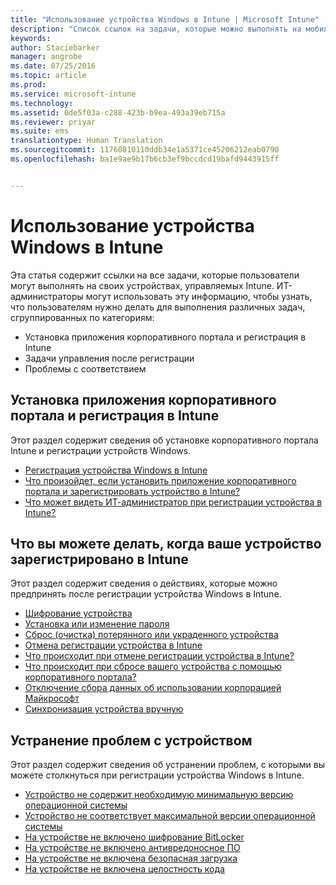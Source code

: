 ```yaml
---
title: "Использование устройства Windows в Intune | Microsoft Intune"
description: "Список ссылок на задачи, которые можно выполнять на мобильном устройстве с Windows, зарегистрированном в Intune"
keywords: 
author: Staciebarker
manager: angrobe
ms.date: 07/25/2016
ms.topic: article
ms.prod: 
ms.service: microsoft-intune
ms.technology: 
ms.assetid: 0de5f03a-c288-423b-b9ea-493a39eb715a
ms.reviewer: priyar
ms.suite: ems
translationtype: Human Translation
ms.sourcegitcommit: 11760810110ddb34e1a5371ce45206212eab0790
ms.openlocfilehash: ba1e9ae9b17b6cb3ef9bccdcd19bafd9443915ff


---
```


# Использование устройства Windows в Intune

Эта статья содержит ссылки на все задачи, которые пользователи могут выполнять на своих устройствах, управляемых Intune. ИТ-администраторы могут использовать эту информацию, чтобы узнать, что пользователям нужно делать для выполнения различных задач, сгруппированных по категориям: 
- Установка приложения корпоративного портала и регистрация в Intune 
- Задачи управления после регистрации
- Проблемы с соответствием

## Установка приложения корпоративного портала и регистрация в Intune

Этот раздел содержит сведения об установке корпоративного портала Intune и регистрации устройств Windows.

- [Регистрация устройства Windows в Intune](enroll-your-device-in-intune-windows.md)
- [Что произойдет, если установить приложение корпоративного портала и зарегистрировать устройство в Intune?](what-happens-if-you-install-the-company-portal-app-and-enroll-your-device-in-intune-windows.md)
- [Что может видеть ИТ-администратор при регистрации устройства в Intune?](what-can-your-it-administrator-see-when-you-enroll-your-device-in-intune-windows.md)

## Что вы можете делать, когда ваше устройство зарегистрировано в Intune

Этот раздел содержит сведения о действиях, которые можно предпринять после регистрации устройства Windows в Intune.

- [Шифрование устройства](encrypt-your-device-windows.md)
- [Установка или изменение пароля](set-or-change-your-password-windows.md)
- [Сброс (очистка) потерянного или украденного устройства](reset-erase-your-lost-or-stolen-device-windows.md)
- [Отмена регистрации устройства в Intune](unenroll-your-device-from-intune-windows.md)
- [Что происходит при отмене регистрации устройства в Intune?](what-happens-if-you-unenroll-your-device-from-intune-windows.md)
- [Что происходит при сбросе вашего устройства с помощью корпоративного портала?](what-happens-if-you-reset-your-device-using-the-company-portal-windows.md)
- [Отключение сбора данных об использовании корпорацией Майкрософт](turn-off-microsoft-usage-data-collection-windows.md)
- [Синхронизация устройства вручную](sync-your-device-manually-windows.md)

## Устранение проблем с устройством

Этот раздел содержит сведения об устранении проблем, с которыми вы можете столкнуться при регистрации устройства Windows в Intune.

- [Устройство не содержит необходимую минимальную версию операционной системы](device-doesnt-have-the-required-minimum-operating-system-version-windows.md)
- [Устройство не соответствует максимальной версии операционной системы](device-doesnt-comply-with-maximum-operating-system-version-windows.md)
- [На устройстве не включено шифрование BitLocker](device-doesnt-have-bitlocker-enabled-windows.md)
- [На устройстве не включено антивредоносное ПО](device-doesnt-have-antimalware-software-enabled-windows.md)
- [На устройстве не включена безопасная загрузка](device-doesnt-have-secure-boot-enabled-windows.md)
- [На устройстве не включена целостность кода](device-doesnt-have-code-integrity-enabled-windows.md)



<!--HONumber=Aug16_HO2-->



